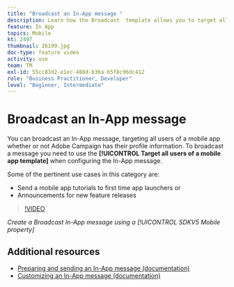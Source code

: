 ```yaml
---
title: "Broadcast an In-App message "
description: Learn how the Broadcast  template allows you to target all users of your mobile app.
feature: In App
topics: Mobile
kt: 2497
thumbnail: 26199.jpg
doc-type: feature video
activity: use
team: TM
exl-id: 55cc83d2-e1ec-488d-b36a-b5f8c96dc412
role: "Business Practitioner, Developer"
level: "Beginner, Intermediate"
---
```

# Broadcast an In-App message

You can broadcast an In-App message, targeting all users of a mobile app whether or not Adobe Campaign has their profile information. To broadcast a message you need to use the **[!UICONTROL Target all users of a mobile app template]** when configuring the In-App message.

Some of the pertinent use cases in this category are:

* Send a mobile app tutorials to first time app launchers or
* Announcements for new feature releases

>[!VIDEO](https://video.tv.adobe.com/v/26199?quality=12)

*Create a Broadcast In-App message using a [!UICONTROL SDKV5 Mobile property]*

## Additional resources

* [Preparing and sending an In-App message (documentation)](https://docs.adobe.com/content/help/en/campaign-standard/using/communication-channels/in-app-messaging/preparing-and-sending-an-in-app-message.html)
* [Customizing an In-App message (documentation)](https://docs.adobe.com/content/help/en/campaign-standard/using/communication-channels/in-app-messaging/customizing-an-in-app-message.html)
